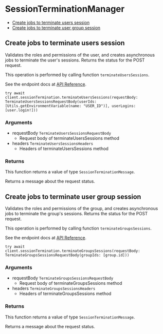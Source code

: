 # SessionTerminationManager


- [Create jobs to terminate users session](#create-jobs-to-terminate-users-session)
- [Create jobs to terminate user group session](#create-jobs-to-terminate-user-group-session)

## Create jobs to terminate users session

Validates the roles and permissions of the user,
and creates asynchronous jobs
to terminate the user's sessions.
Returns the status for the POST request.

This operation is performed by calling function `terminateUsersSessions`.

See the endpoint docs at
[API Reference](https://developer.box.com/reference/post-users-terminate-sessions/).

<!-- sample post_users_terminate_sessions -->
```
try await client.sessionTermination.terminateUsersSessions(requestBody: TerminateUsersSessionsRequestBody(userIds: [Utils.getEnvironmentVariable(name: "USER_ID")], userLogins: [user.login!]))
```

### Arguments

- requestBody `TerminateUsersSessionsRequestBody`
  - Request body of terminateUsersSessions method
- headers `TerminateUsersSessionsHeaders`
  - Headers of terminateUsersSessions method


### Returns

This function returns a value of type `SessionTerminationMessage`.

Returns a message about the request status.


## Create jobs to terminate user group session

Validates the roles and permissions of the group,
and creates asynchronous jobs
to terminate the group's sessions.
Returns the status for the POST request.

This operation is performed by calling function `terminateGroupsSessions`.

See the endpoint docs at
[API Reference](https://developer.box.com/reference/post-groups-terminate-sessions/).

<!-- sample post_groups_terminate_sessions -->
```
try await client.sessionTermination.terminateGroupsSessions(requestBody: TerminateGroupsSessionsRequestBody(groupIds: [group.id]))
```

### Arguments

- requestBody `TerminateGroupsSessionsRequestBody`
  - Request body of terminateGroupsSessions method
- headers `TerminateGroupsSessionsHeaders`
  - Headers of terminateGroupsSessions method


### Returns

This function returns a value of type `SessionTerminationMessage`.

Returns a message about the request status.


